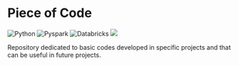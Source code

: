 # Piece of Code
![Python](https://img.shields.io/badge/python-3670A0?style=for-the-badge&logo=python&logoColor=ffdd54)
![Pyspark](https://img.shields.io/badge/Pyspark-FF3621?style=for-the-badge)
![Databricks](https://img.shields.io/badge/Databricks-FF3621?style=for-the-badge&logo=Databricks&logoColor=white)
![](https://api.visitorbadge.io/api/VisitorHit?user=samuel-haddad&repo=TreeClassifiersReview&countColor=#40e0d0)

Repository dedicated to basic codes developed in specific projects and that can be useful in future projects.
